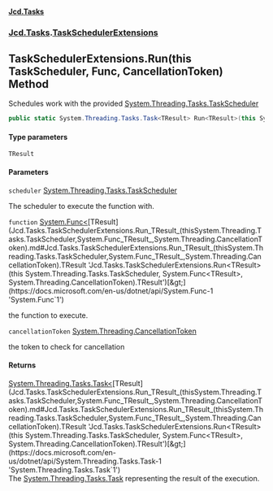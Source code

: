 #### [Jcd.Tasks](index.md 'index')
### [Jcd.Tasks](Jcd.Tasks.md 'Jcd.Tasks').[TaskSchedulerExtensions](Jcd.Tasks.TaskSchedulerExtensions.md 'Jcd.Tasks.TaskSchedulerExtensions')

## TaskSchedulerExtensions.Run<TResult>(this TaskScheduler, Func<TResult>, CancellationToken) Method

Schedules work with the provided [System.Threading.Tasks.TaskScheduler](https://docs.microsoft.com/en-us/dotnet/api/System.Threading.Tasks.TaskScheduler 'System.Threading.Tasks.TaskScheduler')

```csharp
public static System.Threading.Tasks.Task<TResult> Run<TResult>(this System.Threading.Tasks.TaskScheduler scheduler, System.Func<TResult> function, System.Threading.CancellationToken cancellationToken);
```
#### Type parameters

<a name='Jcd.Tasks.TaskSchedulerExtensions.Run_TResult_(thisSystem.Threading.Tasks.TaskScheduler,System.Func_TResult_,System.Threading.CancellationToken).TResult'></a>

`TResult`
#### Parameters

<a name='Jcd.Tasks.TaskSchedulerExtensions.Run_TResult_(thisSystem.Threading.Tasks.TaskScheduler,System.Func_TResult_,System.Threading.CancellationToken).scheduler'></a>

`scheduler` [System.Threading.Tasks.TaskScheduler](https://docs.microsoft.com/en-us/dotnet/api/System.Threading.Tasks.TaskScheduler 'System.Threading.Tasks.TaskScheduler')

The scheduler to execute the function with.

<a name='Jcd.Tasks.TaskSchedulerExtensions.Run_TResult_(thisSystem.Threading.Tasks.TaskScheduler,System.Func_TResult_,System.Threading.CancellationToken).function'></a>

`function` [System.Func&lt;](https://docs.microsoft.com/en-us/dotnet/api/System.Func-1 'System.Func`1')[TResult](Jcd.Tasks.TaskSchedulerExtensions.Run_TResult_(thisSystem.Threading.Tasks.TaskScheduler,System.Func_TResult_,System.Threading.CancellationToken).md#Jcd.Tasks.TaskSchedulerExtensions.Run_TResult_(thisSystem.Threading.Tasks.TaskScheduler,System.Func_TResult_,System.Threading.CancellationToken).TResult 'Jcd.Tasks.TaskSchedulerExtensions.Run<TResult>(this System.Threading.Tasks.TaskScheduler, System.Func<TResult>, System.Threading.CancellationToken).TResult')[&gt;](https://docs.microsoft.com/en-us/dotnet/api/System.Func-1 'System.Func`1')

the function to execute.

<a name='Jcd.Tasks.TaskSchedulerExtensions.Run_TResult_(thisSystem.Threading.Tasks.TaskScheduler,System.Func_TResult_,System.Threading.CancellationToken).cancellationToken'></a>

`cancellationToken` [System.Threading.CancellationToken](https://docs.microsoft.com/en-us/dotnet/api/System.Threading.CancellationToken 'System.Threading.CancellationToken')

the token to check for cancellation

#### Returns
[System.Threading.Tasks.Task&lt;](https://docs.microsoft.com/en-us/dotnet/api/System.Threading.Tasks.Task-1 'System.Threading.Tasks.Task`1')[TResult](Jcd.Tasks.TaskSchedulerExtensions.Run_TResult_(thisSystem.Threading.Tasks.TaskScheduler,System.Func_TResult_,System.Threading.CancellationToken).md#Jcd.Tasks.TaskSchedulerExtensions.Run_TResult_(thisSystem.Threading.Tasks.TaskScheduler,System.Func_TResult_,System.Threading.CancellationToken).TResult 'Jcd.Tasks.TaskSchedulerExtensions.Run<TResult>(this System.Threading.Tasks.TaskScheduler, System.Func<TResult>, System.Threading.CancellationToken).TResult')[&gt;](https://docs.microsoft.com/en-us/dotnet/api/System.Threading.Tasks.Task-1 'System.Threading.Tasks.Task`1')  
The [System.Threading.Tasks.Task](https://docs.microsoft.com/en-us/dotnet/api/System.Threading.Tasks.Task 'System.Threading.Tasks.Task') representing the result of the execution.